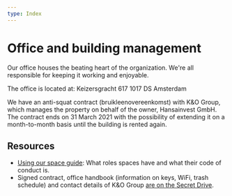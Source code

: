 ```yaml
---
type: Index
---
```


# Office and building management

Our office houses the beating heart of the organization. We're all responsible for keeping it working and enjoyable.

The office is located at:
Keizersgracht 617
1017 DS Amsterdam

We have an anti-squat contract (bruikleenovereenkomst) with K&O Group, which manages the property on behalf of the owner, Hansainvest GmbH. The contract ends on 31 March 2021 with the possibility of extending it on a month-to-month basis until the building is rented again.

## Resources

* [Using our space guide](using-space.md): What roles spaces have and what their code of conduct is.
* Signed contract, office handbook (information on keys, WiFi, trash schedule) and contact details of K&O Group [are on the Secret Drive](https://drive.google.com/drive/folders/1PJfus4U_eGuHkFPrxW1TTHH8RRg4tGpi).
